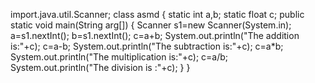 import.java.util.Scanner;
class asmd
{
static int a,b;
static float c;
public static void main(String arg[])
{
Scanner s1=new Scanner(System.in);
a=s1.nextInt();
b=s1.nextInt();
c=a+b;
System.out.println("The addition is:"+c);
c=a-b;
System.out.println("The subtraction is:"+c);
c=a*b;
System.out.println("The multiplication is:"+c);
c=a/b;
System.out.println("The division is :"+c);
}
}
